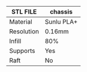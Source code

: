 | STL FILE       |   chassis   |
|----------------|-------------|
| Material       | Sunlu PLA+  |
| Resolution     | 0.16mm      |
| Infill         | 80%         |
| Supports       | Yes         |
| Raft           | No          | 
